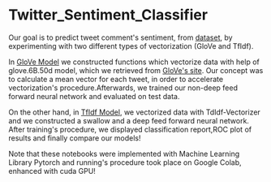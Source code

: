 # Twitter_Sentiment_Classifier
Our goal is to predict tweet comment's sentiment, from [dataset](https://drive.google.com/file/d/1dTIWNpjlrnTQBIQtaGOh0jCRYZiAQO79/view), by experimenting with two different types of vectorization (GloVe and TfIdf).

In [GloVe Model](https://github.com/spympr/Twitter_Sentiment_Classifier/blob/main/GloVe_Model.ipynb) we constructed functions which vectorize data with help of glove.6B.50d model, which we retrieved from [GloVe's site](https://nlp.stanford.edu/projects/glove/). Our concept was to calculate a mean vector for each tweet, in order to accelerate vectorization's procedure.Afterwards, we trained our non-deep feed forward neural network and evaluated on test data.

On the other hand, in [TfIdf Model](https://github.com/spympr/Twitter_Sentiment_Classifier/blob/main/TfIdf_Model.ipynb), we vectorized data with TdIdf-Vectorizer and we constructed a swallow and a deep feed forward neural network. After training's procedure, we displayed classification report,ROC plot of results and finally compare our models!

Note that these notebooks were implemented with Machine Learning Library Pytorch and running's procedure took place on Google Colab, enhanced with cuda GPU!
